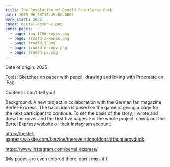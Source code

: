```yaml
---
title: The Revelation of Donald Fauntleroy Duck
date: 2025-06-28T16:49:00.000Z
work_start: 2025
cover: bertel-cover-e.png
comic_pages:
  - page: img_1756-kopie.png
  - page: trodfd-2-kopie.png
  - page: trodfd-3.png
  - page: trodfd-e-copy.png
  - page: trodfd-p5.png
---
```

Date of origin: 2025

Tools: Sketches on paper with pencil, drawing and inking with Procreate on iPad

Content: I can't tell you! 

Background: A new project in collaboration with the German fan magazine Bertel-Express. The basic idea is based on the game of giving a page for the next participant to continue. To set the basis of the story, I wrote and drew the cover and the first five pages. For the whole project, check out the Bertel Express website or their Instagram account:

https://bertel-express.wixsite.com/fanzine/therevelationofdonaldfauntleroyduck

https://www.instagram.com/bertel_express/

(My pages are even colored there, don't miss it!)
